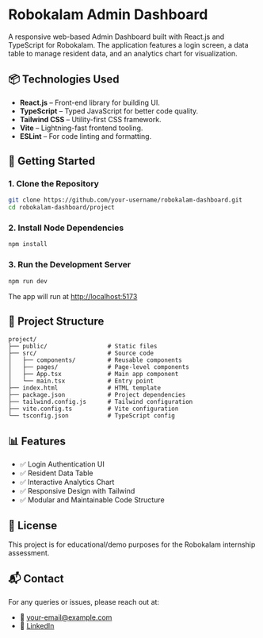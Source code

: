 # Robokalam Admin Dashboard

A responsive web-based Admin Dashboard built with React.js and TypeScript for Robokalam. The application features a login screen, a data table to manage resident data, and an analytics chart for visualization.

## 📦 Technologies Used

- **React.js** – Front-end library for building UI.
- **TypeScript** – Typed JavaScript for better code quality.
- **Tailwind CSS** – Utility-first CSS framework.
- **Vite** – Lightning-fast frontend tooling.
- **ESLint** – For code linting and formatting.

## 🚀 Getting Started

### 1. Clone the Repository

```bash
git clone https://github.com/your-username/robokalam-dashboard.git
cd robokalam-dashboard/project
```

### 2. Install Node Dependencies

```bash
npm install
```

### 3. Run the Development Server

```bash
npm run dev
```

The app will run at [http://localhost:5173](http://localhost:5173)

## 🧪 Project Structure

```
project/
├── public/                 # Static files
├── src/                    # Source code
│   ├── components/         # Reusable components
│   ├── pages/              # Page-level components
│   ├── App.tsx             # Main app component
│   └── main.tsx            # Entry point
├── index.html              # HTML template
├── package.json            # Project dependencies
├── tailwind.config.js      # Tailwind configuration
├── vite.config.ts          # Vite configuration
└── tsconfig.json           # TypeScript config
```

## 📊 Features

- ✅ Login Authentication UI
- ✅ Resident Data Table
- ✅ Interactive Analytics Chart
- ✅ Responsive Design with Tailwind
- ✅ Modular and Maintainable Code Structure

## 📝 License

This project is for educational/demo purposes for the Robokalam internship assessment.

## 📬 Contact

For any queries or issues, please reach out at:
- 📧 your-email@example.com
- 💼 [LinkedIn](https://linkedin.com/in/your-profile)
